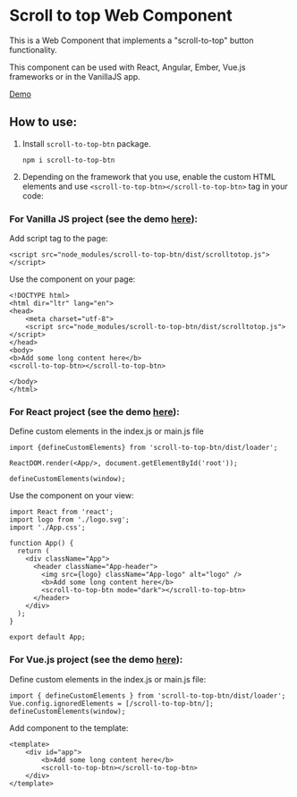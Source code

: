 # Scroll to top Web Component

This is a Web Component that implements a "scroll-to-top" button functionality.

This component can be used with React, Angular, Ember, Vue.js
frameworks or in the VanillaJS app.

[Demo](https://annmirosh.github.io/scroll-to-top/)

## How to use:

1. Install ```scroll-to-top-btn``` package.

    `npm i scroll-to-top-btn`

2. Depending on the framework that you use, enable the custom HTML elements and use ```<scroll-to-top-btn></scroll-to-top-btn>``` tag in your code:

### For Vanilla JS project (see the demo [here](https://github.com/annmirosh/scroll-to-top-demos/tree/master/vanilla-js-demo)):

Add script tag to the page:

```<script src="node_modules/scroll-to-top-btn/dist/scrolltotop.js"></script>```

Use the component on your page:

```
<!DOCTYPE html>
<html dir="ltr" lang="en">
<head>
    <meta charset="utf-8">
    <script src="node_modules/scroll-to-top-btn/dist/scrolltotop.js"></script>
</head>
<body>
<b>Add some long content here</b>
<scroll-to-top-btn></scroll-to-top-btn>

</body>
</html>
```

### For React project (see the demo [here](https://github.com/annmirosh/scroll-to-top-demos/tree/master/react-demo)):
Define custom elements in the index.js or main.js file


```
import {defineCustomElements} from 'scroll-to-top-btn/dist/loader';

ReactDOM.render(<App/>, document.getElementById('root'));

defineCustomElements(window);
```

Use the component on your view:

```
import React from 'react';
import logo from './logo.svg';
import './App.css';

function App() {
  return (
    <div className="App">
      <header className="App-header">
        <img src={logo} className="App-logo" alt="logo" />
        <b>Add some long content here</b>
        <scroll-to-top-btn mode="dark"></scroll-to-top-btn>
      </header>
    </div>
  );
}

export default App;
```

### For Vue.js project (see the demo [here](https://github.com/annmirosh/scroll-to-top-demos/tree/master/vue-demo)):

Define custom elements in the index.js or main.js file:

```
import { defineCustomElements } from 'scroll-to-top-btn/dist/loader';
Vue.config.ignoredElements = [/scroll-to-top-btn/];
defineCustomElements(window);
```

Add component to the template:

```
<template>
    <div id="app">
        <b>Add some long content here</b>
        <scroll-to-top-btn></scroll-to-top-btn>
    </div>
</template>
```